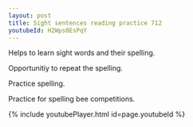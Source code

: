 ```yaml
---
layout: post
title: Sight sentences reading practice 712
youtubeId: H2Wps0EsPqY
---
```

 
 
Helps to learn sight words and their spelling.

Opportunitiy to repeat the spelling. 

Practice spelling. 
 
Practice for spelling bee competitions. 
 
{% include youtubePlayer.html id=page.youtubeId %}
 
 
